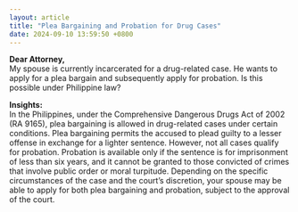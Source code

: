 ```yaml
---
layout: article
title: "Plea Bargaining and Probation for Drug Cases"
date: 2024-09-10 13:59:50 +0800
---
```


<p><strong>Dear Attorney,</strong><br>My spouse is currently incarcerated for a drug-related case. He wants to apply for a plea bargain and subsequently apply for probation. Is this possible under Philippine law?</p><p><strong>Insights:</strong><br>In the Philippines, under the Comprehensive Dangerous Drugs Act of 2002 (RA 9165), plea bargaining is allowed in drug-related cases under certain conditions. Plea bargaining permits the accused to plead guilty to a lesser offense in exchange for a lighter sentence. However, not all cases qualify for probation. Probation is available only if the sentence is for imprisonment of less than six years, and it cannot be granted to those convicted of crimes that involve public order or moral turpitude. Depending on the specific circumstances of the case and the court’s discretion, your spouse may be able to apply for both plea bargaining and probation, subject to the approval of the court.</p>